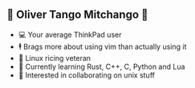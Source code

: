 ## 🌟 **Oliver Tango Mitchango** 🌟
- 💻 Your average ThinkPad user
- 🕴️ Brags more about using vim than actually using it
- 🐧 Linux ricing veteran
- 🌱 Currently learning Rust, C++, C, Python and Lua
- 💞 Interested in collaborating on unix stuff


